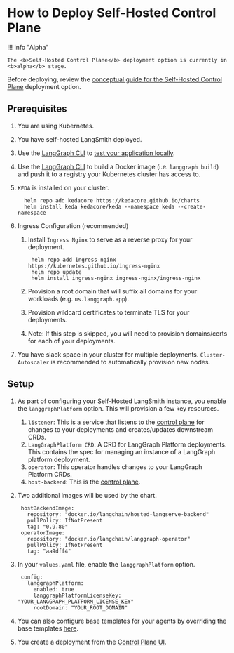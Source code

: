 # How to Deploy Self-Hosted Control Plane

!!! info "Alpha"

    The <b>Self-Hosted Control Plane</b> deployment option is currently in <b>alpha</b> stage.

Before deploying, review the [conceptual guide for the Self-Hosted Control Plane](../../concepts/langgraph_self_hosted_control_plane.md) deployment option.

## Prerequisites

1. You are using Kubernetes.
1. You have self-hosted LangSmith deployed.
1. Use the [LangGraph CLI](../../concepts/langgraph_cli.md) to [test your application locally](./test_locally.md).
1. Use the [LangGraph CLI](../../concepts/langgraph_cli.md) to build a Docker image (i.e. `langgraph build`) and push it to a registry your Kubernetes cluster has access to.
1. `KEDA` is installed on your cluster.

         helm repo add kedacore https://kedacore.github.io/charts 
         helm install keda kedacore/keda --namespace keda --create-namespace

1. Ingress Configuration (recommended)
    1. Install `Ingress Nginx` to serve as a reverse proxy for your deployment.

            helm repo add ingress-nginx https://kubernetes.github.io/ingress-nginx
            helm repo update
            helm install ingress-nginx ingress-nginx/ingress-nginx

    1. Provision a root domain that will suffix all domains for your workloads (e.g. `us.langgraph.app`).
    1. Provision wildcard certificates to terminate TLS for your deployments.
    1. Note: If this step is skipped, you will need to provision domains/certs for each of your deployments.

1. You have slack space in your cluster for multiple deployments. `Cluster-Autoscaler` is recommended to automatically provision new nodes.

## Setup

1. As part of configuring your Self-Hosted LangSmith instance, you enable the `langgraphPlatform` option. This will provision a few key resources.
    1. `listener`: This is a service that listens to the [control plane](../../concepts/langgraph_control_plane.md) for changes to your deployments and creates/updates downstream CRDs.
    1. `LangGraphPlatform CRD`: A CRD for LangGraph Platform deployments. This contains the spec for managing an instance of a LangGraph platform deployment.
    1. `operator`: This operator handles changes to your LangGraph Platform CRDs.
    1. `host-backend`: This is the [control plane](../../concepts/langgraph_control_plane.md).
1. Two additional images will be used by the chart.

        hostBackendImage:
          repository: "docker.io/langchain/hosted-langserve-backend"
          pullPolicy: IfNotPresent
          tag: "0.9.80"
        operatorImage:
          repository: "docker.io/langchain/langgraph-operator"
          pullPolicy: IfNotPresent
          tag: "aa9dff4"

1. In your `values.yaml` file, enable the `langgraphPlatform` option.

        config:
          langgraphPlatform:
            enabled: true
            langgraphPlatformLicenseKey: "YOUR_LANGGRAPH_PLATFORM_LICENSE_KEY"
            rootDomain: "YOUR_ROOT_DOMAIN"

1. You can also configure base templates for your agents by overriding the base templates [here](https://github.com/langchain-ai/helm/blob/main/charts/langsmith/values.yaml#L898).
1. You create a deployment from the [Control Plane UI](../../concepts/langgraph_control_plane.md#control-plane-ui).
